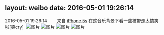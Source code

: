 layout: weibo
date: 2016-05-01 19:26:14
---
2016-05-01 19:26:14  &nbsp;&nbsp;&nbsp;&nbsp;&nbsp;&nbsp; 来自 <a href="sinaweibo://customweibosource" rel="nofollow">iPhone 5s</a>
在这音乐背景下看一些被带走太搞笑啦[笑cry] ​​​
![图片](https://ww4.sinaimg.cn/large/6d2a6003jw1f3g3x0v4p2j20rs0kugug.jpg)
![图片](https://ww4.sinaimg.cn/large/6d2a6003jw1f3g3x36o66j20rs0kuwm2.jpg)
![图片](https://ww4.sinaimg.cn/large/6d2a6003jw1f3g3wy68qzj20ku0rsn0w.jpg)
![图片](https://ww1.sinaimg.cn/large/6d2a6003jw1f3g3x4ivkvj20ku0rsjwe.jpg)
